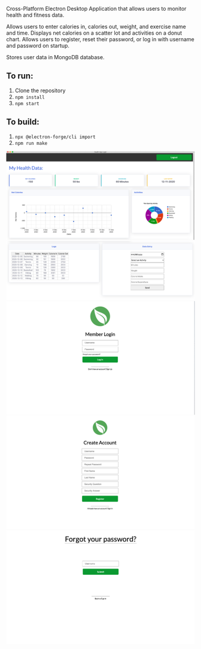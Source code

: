 Cross-Platform Electron Desktop Application that allows users to monitor health and fitness data.

Allows users to enter calories in, calories out, weight, and exercise name and time. Displays net calories on a scatter lot and activities on a donut chart. Allows users to register, reset their password, or log in with username and password on startup.

Stores user data in MongoDB database.

## To run:
1. Clone the repository
2. <code>npm install</code>
3. <code>npm start</code>

## To build:
1. <code>npx @electron-forge/cli import</code>
2. <code>npm run make</code>

<img src="public/images/dashboard1.png" width="600">
<img src="public/images/dashboard2.png"  width="600">
<img src="public/images/login.png"  width="600">
<img src="public/images/create-account.png"  width="600">
<img src="public/images/forgot-password.png" width="600">

